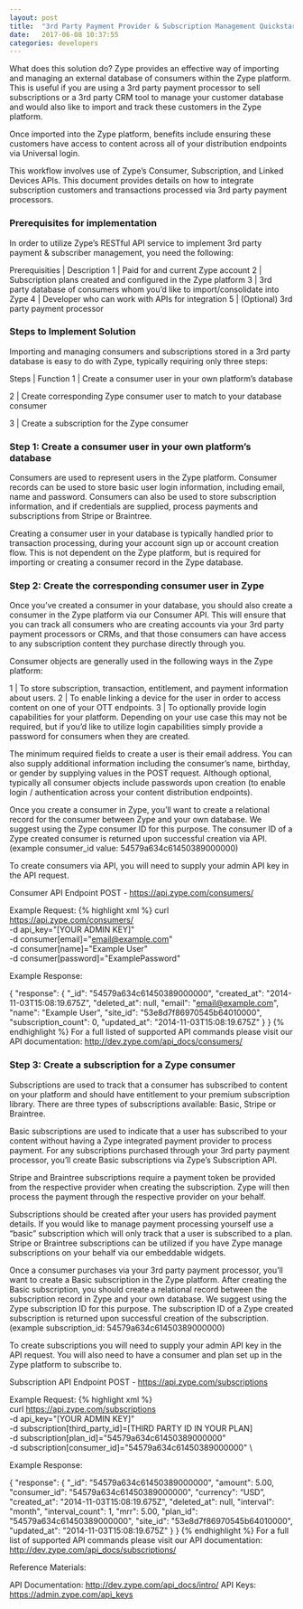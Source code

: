 ```yaml
---
layout: post
title:  "3rd Party Payment Provider & Subscription Management Quickstart"
date:   2017-06-08 10:37:55
categories: developers
---
```


What does this solution do?
Zype provides an effective way of importing and managing an external database of consumers within the Zype platform. This is useful if you are using a 3rd party payment processor to sell subscriptions or a 3rd party CRM tool to manage your customer database and would also like to import and track these customers in the Zype platform.
 
Once imported into the Zype platform, benefits include ensuring these customers have access to content across all of your distribution endpoints via Universal login.
 
This workflow involves use of Zype’s Consumer, Subscription, and Linked Devices APIs. This document provides details on how to integrate subscription customers and transactions processed via 3rd party payment processors.


### Prerequisites for implementation

In order to utilize Zype’s RESTful API service to implement 3rd party payment & subscriber management, you need the following:

Prerequisities | Description 
1 | Paid for and current Zype account
2 | Subscription plans created and configured in the Zype platform
3 | 3rd party database of consumers whom you’d like to import/consolidate into Zype
4 | Developer who can work with APIs for integration
5 | (Optional) 3rd party payment processor

### Steps to Implement Solution

Importing and managing consumers and subscriptions stored in a 3rd party database is easy to do with Zype, typically requiring only three steps:

Steps | Function 
1 | Create a consumer user in your own platform’s database
 
2 | Create corresponding Zype consumer user to match to your database consumer
 
3 | Create a subscription for the Zype consumer

### Step 1: Create a consumer user in your own platform’s database

Consumers are used to represent users in the Zype platform. Consumer records can be used to store basic user login information, including email, name and password. Consumers can also be used to store subscription information, and if credentials are supplied, process payments and subscriptions from Stripe or Braintree.
 
Creating a consumer user in your database is typically handled prior to transaction processing, during your account sign up or account creation flow. This is not dependent on the Zype platform, but is required for importing or creating a consumer record in the Zype database.

### Step 2: Create the corresponding consumer user in Zype

Once you’ve created a consumer in your database, you should also create a consumer in the Zype platform via our Consumer API. This will ensure that you can track all consumers who are creating accounts via your 3rd party payment processors or CRMs, and that those consumers can have access to any subscription content they purchase directly through you.
 
Consumer objects are generally used in the following ways in the Zype platform:

1 | To store subscription, transaction, entitlement, and payment information about users.
2 | To enable linking a device for the user in order to access content on one of your OTT endpoints.
3 | To optionally provide login capabilities for your platform. Depending on your use case this may not be required, but if you’d like to utilize login capabilities simply provide a password for consumers when they are created.

The minimum required fields to create a user is their email address. You can also supply additional information including the consumer’s name, birthday, or gender by supplying values in the POST request. Although optional, typically all consumer objects include passwords upon creation (to enable login / authentication across your content distribution endpoints).
 
Once you create a consumer in Zype, you’ll want to create a relational record for the consumer between Zype and your own database. We suggest using the Zype consumer ID for this purpose. The consumer ID of a Zype created consumer is returned upon successful creation via API. (example consumer_id value: 54579a634c61450389000000)
 
To create consumers via API, you will need to supply your admin API key in the API request. 

Consumer API Endpoint
POST - https://api.zype.com/consumers/ 
 
Example Request:
{% highlight xml %} 
curl https://api.zype.com/consumers/  \
   -d api_key="[YOUR ADMIN KEY]" \
   -d consumer[email]="email@example.com" \
   -d consumer[name]="Example User" \
   -d consumer[password]="ExamplePassword"

Example Response:
 
{
  "response": {
    "_id": "54579a634c61450389000000",
    "created_at": "2014-11-03T15:08:19.675Z",
    "deleted_at": null,
    "email": "email@example.com",
    "name": "Example User",
    "site_id": "53e8d7f86970545b64010000",
    "subscription_count": 0,
    "updated_at": "2014-11-03T15:08:19.675Z"
  }
}
{% endhighlight %} 
For a full listed of supported API commands please visit our API documentation: http://dev.zype.com/api_docs/consumers/ 


### Step 3: Create a subscription for a Zype consumer

Subscriptions are used to track that a consumer has subscribed to content on your platform and should have entitlement to your premium subscription library. There are three types of subscriptions available: Basic, Stripe or Braintree. 
 
Basic subscriptions are used to indicate that a user has subscribed to your content without having a Zype integrated payment provider to process payment. For any subscriptions purchased through your 3rd party payment processor, you’ll create Basic subscriptions via Zype’s Subscription API.

Stripe and Braintree subscriptions require a payment token be provided from the respective provider when creating the subscription. Zype will then process the payment through the respective provider on your behalf.
 
Subscriptions should be created after your users has provided payment details. If you would like to manage payment processing yourself use a “basic” subscription which will only track that a user is subscribed to a plan. Stripe or Braintree subscriptions can be utilized if you have Zype manage subscriptions on your behalf via our embeddable widgets.
 
Once a consumer purchases via your 3rd party payment processor, you’ll want to create a Basic subscription in the Zype platform. After creating the Basic subscription, you should create a relational record between the subscription record in Zype and your own database. We suggest using the Zype subscription ID for this purpose. The subscription ID of a Zype created subscription is returned upon successful creation of the subscription. (example subscription_id: 54579a634c61450389000000)
 
To create subscriptions you will need to supply your admin API key in the API request. You will also need to have a consumer and plan set up in the Zype platform to subscribe to.

Subscription API Endpoint
POST - https://api.zype.com/subscriptions 
 
Example Request:
{% highlight xml %}  
curl https://api.zype.com/subscriptions \
   -d api_key="[YOUR ADMIN KEY]" \
   -d subscription[third_party_id]=[THIRD PARTY ID IN YOUR PLAN]\
   -d subscription[plan_id]="54579a634c61450389000000" \
   -d subscription[consumer_id]="54579a634c61450389000000" \

Example Response:
 
{
  "response": {
    "_id": "54579a634c61450389000000",
    "amount": 5.00,
    "consumer_id": "54579a634c61450389000000",
    "currency": “USD”,
    "created_at": "2014-11-03T15:08:19.675Z",
    "deleted_at": null,
    "interval": "month",
    "interval_count": 1,
    "mrr": 5.00,
    "plan_id": "54579a634c61450389000000",
    "site_id": "53e8d7f86970545b64010000",
    "updated_at": "2014-11-03T15:08:19.675Z"
  }
}
{% endhighlight %} 
For a full list of supported API commands please visit our API documentation: 
http://dev.zype.com/api_docs/subscriptions/


Reference Materials:
 
API Documentation: http://dev.zype.com/api_docs/intro/ 
API Keys: https://admin.zype.com/api_keys
